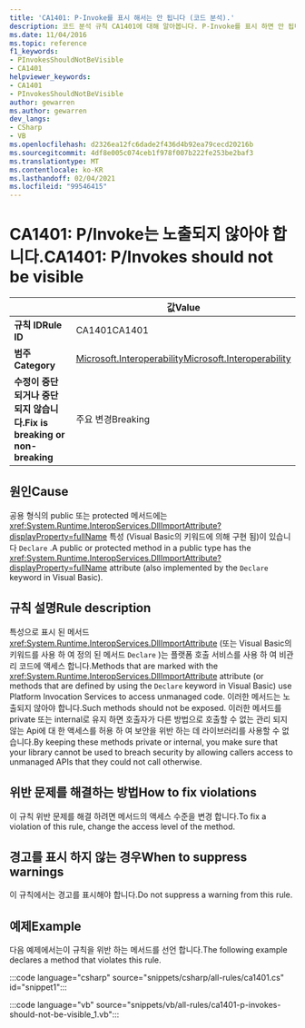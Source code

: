 ```yaml
---
title: 'CA1401: P-Invoke를 표시 해서는 안 됩니다 (코드 분석).'
description: 코드 분석 규칙 CA1401에 대해 알아봅니다. P-Invoke를 표시 하면 안 됩니다.
ms.date: 11/04/2016
ms.topic: reference
f1_keywords:
- PInvokesShouldNotBeVisible
- CA1401
helpviewer_keywords:
- CA1401
- PInvokesShouldNotBeVisible
author: gewarren
ms.author: gewarren
dev_langs:
- CSharp
- VB
ms.openlocfilehash: d2326ea12fc6dade2f436d4b92ea79cecd20216b
ms.sourcegitcommit: 4df8e005c074ceb1f978f007b222fe253be2baf3
ms.translationtype: MT
ms.contentlocale: ko-KR
ms.lasthandoff: 02/04/2021
ms.locfileid: "99546415"
---
```

# <a name="ca1401-pinvokes-should-not-be-visible"></a><span data-ttu-id="56396-103">CA1401: P/Invoke는 노출되지 않아야 합니다.</span><span class="sxs-lookup"><span data-stu-id="56396-103">CA1401: P/Invokes should not be visible</span></span>

|                                     | <span data-ttu-id="56396-104">값</span><span class="sxs-lookup"><span data-stu-id="56396-104">Value</span></span>                      |
|-------------------------------------|----------------------------|
| <span data-ttu-id="56396-105">**규칙 ID**</span><span class="sxs-lookup"><span data-stu-id="56396-105">**Rule ID**</span></span>                          | <span data-ttu-id="56396-106">CA1401</span><span class="sxs-lookup"><span data-stu-id="56396-106">CA1401</span></span>                     |
| <span data-ttu-id="56396-107">**범주**</span><span class="sxs-lookup"><span data-stu-id="56396-107">**Category**</span></span>                        | [<span data-ttu-id="56396-108">Microsoft.Interoperability</span><span class="sxs-lookup"><span data-stu-id="56396-108">Microsoft.Interoperability</span></span>](interoperability-warnings.md) |
| <span data-ttu-id="56396-109">**수정이 중단 되거나 중단 되지 않습니다.**</span><span class="sxs-lookup"><span data-stu-id="56396-109">**Fix is breaking or non-breaking**</span></span> | <span data-ttu-id="56396-110">주요 변경</span><span class="sxs-lookup"><span data-stu-id="56396-110">Breaking</span></span>                   |

## <a name="cause"></a><span data-ttu-id="56396-111">원인</span><span class="sxs-lookup"><span data-stu-id="56396-111">Cause</span></span>

<span data-ttu-id="56396-112">공용 형식의 public 또는 protected 메서드에는 <xref:System.Runtime.InteropServices.DllImportAttribute?displayProperty=fullName> 특성 (Visual Basic의 키워드에 의해 구현 됨)이 있습니다 `Declare` .</span><span class="sxs-lookup"><span data-stu-id="56396-112">A public or protected method in a public type has the <xref:System.Runtime.InteropServices.DllImportAttribute?displayProperty=fullName> attribute (also implemented by the `Declare` keyword in Visual Basic).</span></span>

## <a name="rule-description"></a><span data-ttu-id="56396-113">규칙 설명</span><span class="sxs-lookup"><span data-stu-id="56396-113">Rule description</span></span>

<span data-ttu-id="56396-114">특성으로 표시 된 메서드 <xref:System.Runtime.InteropServices.DllImportAttribute> (또는 Visual Basic의 키워드를 사용 하 여 정의 된 메서드 `Declare` )는 플랫폼 호출 서비스를 사용 하 여 비관리 코드에 액세스 합니다.</span><span class="sxs-lookup"><span data-stu-id="56396-114">Methods that are marked with the <xref:System.Runtime.InteropServices.DllImportAttribute> attribute (or methods that are defined by using the `Declare` keyword in Visual Basic) use Platform Invocation Services to access unmanaged code.</span></span> <span data-ttu-id="56396-115">이러한 메서드는 노출되지 않아야 합니다.</span><span class="sxs-lookup"><span data-stu-id="56396-115">Such methods should not be exposed.</span></span> <span data-ttu-id="56396-116">이러한 메서드를 private 또는 internal로 유지 하면 호출자가 다른 방법으로 호출할 수 없는 관리 되지 않는 Api에 대 한 액세스를 허용 하 여 보안을 위반 하는 데 라이브러리를 사용할 수 없습니다.</span><span class="sxs-lookup"><span data-stu-id="56396-116">By keeping these methods private or internal, you make sure that your library cannot be used to breach security by allowing callers access to unmanaged APIs that they could not call otherwise.</span></span>

## <a name="how-to-fix-violations"></a><span data-ttu-id="56396-117">위반 문제를 해결하는 방법</span><span class="sxs-lookup"><span data-stu-id="56396-117">How to fix violations</span></span>

<span data-ttu-id="56396-118">이 규칙 위반 문제를 해결 하려면 메서드의 액세스 수준을 변경 합니다.</span><span class="sxs-lookup"><span data-stu-id="56396-118">To fix a violation of this rule, change the access level of the method.</span></span>

## <a name="when-to-suppress-warnings"></a><span data-ttu-id="56396-119">경고를 표시 하지 않는 경우</span><span class="sxs-lookup"><span data-stu-id="56396-119">When to suppress warnings</span></span>

<span data-ttu-id="56396-120">이 규칙에서는 경고를 표시해야 합니다.</span><span class="sxs-lookup"><span data-stu-id="56396-120">Do not suppress a warning from this rule.</span></span>

## <a name="example"></a><span data-ttu-id="56396-121">예제</span><span class="sxs-lookup"><span data-stu-id="56396-121">Example</span></span>

<span data-ttu-id="56396-122">다음 예제에서는이 규칙을 위반 하는 메서드를 선언 합니다.</span><span class="sxs-lookup"><span data-stu-id="56396-122">The following example declares a method that violates this rule.</span></span>

:::code language="csharp" source="snippets/csharp/all-rules/ca1401.cs" id="snippet1":::

:::code language="vb" source="snippets/vb/all-rules/ca1401-p-invokes-should-not-be-visible_1.vb":::
